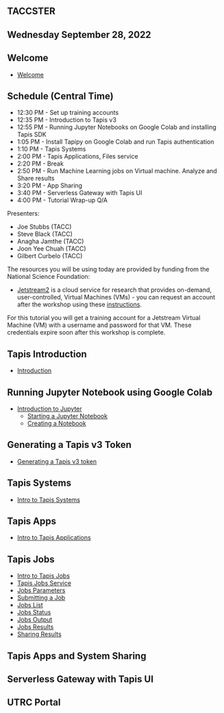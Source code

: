 ## TACCSTER

## Wednesday September 28, 2022 

## Welcome
* [Welcome](./welcome/intro.md)

## Schedule (Central Time)
* 12:30 PM - Set up training accounts
* 12:35 PM - Introduction to Tapis v3
* 12:55 PM - Running Jupyter Notebooks on Google Colab and installing Tapis SDK
* 1:05 PM  - Install Tapipy on Google Colab and run Tapis authentication
* 1:10 PM - Tapis Systems
* 2:00 PM - Tapis Applications, Files service
* 2:20 PM - Break
* 2:50 PM - Run Machine Learning jobs on Virtual machine. Analyze and Share results
* 3:20 PM -  App Sharing 
* 3:40 PM - Serverless Gateway with Tapis UI 
* 4:00 PM - Tutorial Wrap-up Q/A


Presenters:
* Joe Stubbs (TACC)
* Steve Black (TACC)
* Anagha Jamthe (TACC)
* Joon Yee Chuah (TACC)
* Gilbert Curbelo (TACC)

The resources you will be using today are provided by funding from the National Science Foundation:

* [Jetstream2](https://jetstream-cloud.org/) is a cloud service for research that provides on-demand, user-controlled, Virtual Machines (VMs) - you can request an account after the workshop using these [instructions](https://iujetstream.atlassian.net/wiki/spaces/JWT/pages/76150553/Get+a+Jetstream+Trial+Access+account).

For this tutorial you will get a training account for a Jetstream Virtual Machine (VM) with a username and password for that VM. These credentials expire soon after this workshop is complete.


## Tapis Introduction
* [Introduction](https://docs.google.com/presentation/d/1j8MHB6QqkZPsIBV-SWkTahA1W37FwFIJUGzsTlTisOc/edit?usp=sharing)

## Running Jupyter Notebook using Google Colab
* [Introduction to Jupyter](./block1/intro-to-jupyter.md)
  * [Starting a Jupyter Notebook](./block1/intro-to-jupyter.md#starting-up-your-jupyter-notebook-environment)
  * [Creating a Notebook](./block1/intro-to-jupyter.md#creating-a-notebook)

## Generating a Tapis v3 Token
* [Generating a Tapis v3 token](./block1/tapis-v3-token.md#generating-a-v3-token)

## Tapis Systems
* [Intro to Tapis Systems](./block3/tapis-systems.md)

## Tapis Apps
* [Intro to Tapis Applications](./block4/apps.md)

## Tapis Jobs
  * [Intro to Tapis Jobs](./block4/jobs.md)
  * [Tapis Jobs Service](./block4/jobs.md#tapisaloe-jobs-service)
  * [Jobs Parameters](./block4/jobs.md#jobs-parameters)
  * [Submitting a Job ](./block4/jobs.md#submitting-a-job)
  * [Jobs List](./block4/jobs.md#jobs-list)
  * [Jobs Status](./block4/jobs.md#jobs-status)
  * [Jobs Output](./block4/jobs.md#jobs-output)
  * [Jobs Results](./block4/jobs.md#jobs-results)
  * [Sharing Results](./block4/jobs.md#sharing-results)

## Tapis Apps and System Sharing

## Serverless Gateway with Tapis UI 

## UTRC Portal



